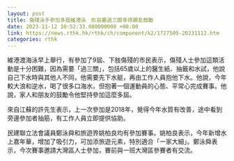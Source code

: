 ```yaml
---
layout: post
title: 傷殘泳手參加多屆維港泳　形容要過三關幸得親友鼓勵
date: 2023-11-12 10:52:33.000000000 +08:00
link: https://news.rthk.hk/rthk/ch/component/k2/1727509-20231112.htm
categories: rthk
---
```


維港渡海泳早上舉行，有參加了9屆、下肢傷殘的市民表示，傷殘人士參加這類活動是十分困難，因為需要「過三關」，包括65歲以上的醫生紙、抽籤和水試，他說自己下水時與其他人不同，他需要先下水艇，再由工作人員抱他下水。他說，今年較大浪和逆水，喝了很多口海水，但抱著一個運動員的心態、平常心完成賽事。他說，家人和朋友的鼓勵令他堅持參加這麼多屆。

來自江蘇的許先生表示，上一次參加是2018年，覺得今年水質有改善，途中看到旁邊參加者抽筋，有工作人員立即提供協助。

民建聯立法會議員鄭泳舜和旅遊界姚柏良均有參加賽事。姚柏良表示，今年新增水上嘉年華，增加了吸引力，可加添旅遊元素，特別適合「一家大細」。鄭泳舜表示，今次賽事邀請大灣區人士參加，賽前與一班大灣區參賽者有交流。
